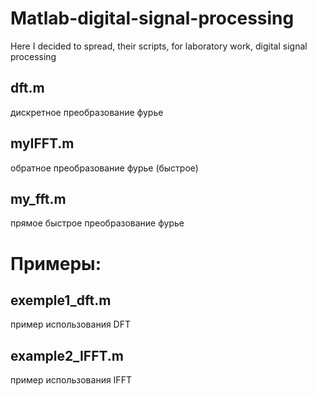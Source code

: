 # Matlab-digital-signal-processing
Here I decided to spread, their scripts, for laboratory work, digital signal processing
## dft.m 
дискретное преобразование фурье 
## myIFFT.m
обратное преобразование фурье (быстрое)
## my_fft.m
прямое быстрое преобразование фурье

# Примеры:
## exemple1_dft.m
пример использования DFT
## example2_IFFT.m
пример использования IFFT
